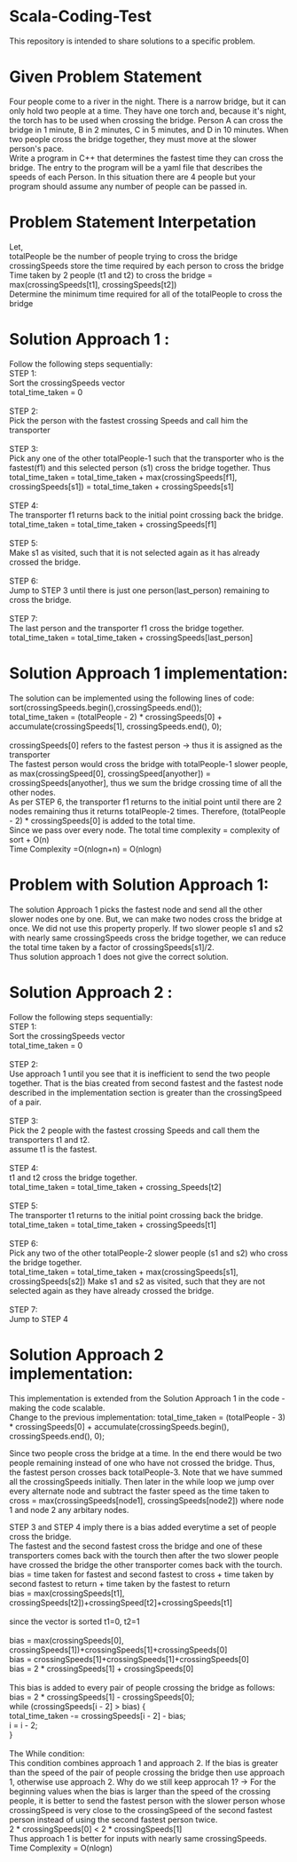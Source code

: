 # Scala-Coding-Test
This repository is intended to share solutions to a specific problem. 

# Given Problem Statement
Four people come to a river in the night. There is a narrow bridge, but it can only hold two people at a time. They have one torch and, because it's night, the torch has to be used when crossing the bridge. Person A can cross the bridge in 1 minute, B in 2 minutes, C in 5 minutes, and D in 10 minutes. When two people cross the bridge together, they must move at the slower person's pace.
<br>
Write a program in C++ that determines the fastest time they can cross the bridge. The entry to the program will be a yaml file that describes the speeds of each Person. In this situation there are 4 people but your program should assume any number of people can be passed in.

# Problem Statement Interpetation 
Let,<br>
totalPeople be the number of people trying to cross the bridge <br>
crossingSpeeds store the time required by each person to cross the bridge <br>
Time taken by 2 people (t1 and t2) to cross the bridge = max(crossingSpeeds[t1], crossingSpeeds[t2]) <br>
Determine the minimum time required for all of the totalPeople to cross the bridge <br>

# Solution Approach 1 : 
Follow the following steps sequentially:<br>
STEP 1:<br>
Sort the crossingSpeeds vector<br>
total_time_taken = 0
<br>
<br>
STEP 2:<br>
Pick the person with the fastest crossing Speeds and call him the transporter
<br>
<br>
STEP 3:<br>
Pick any one of the other totalPeople-1 such that the transporter who is the fastest(f1) and this selected person (s1) cross the bridge together. Thus total_time_taken = total_time_taken + max(crossingSpeeds[f1], crossingSpeeds[s1]) = total_time_taken + crossingSpeeds[s1]
<br>
<br>
STEP 4:<br>
The transporter f1 returns back to the initial point crossing back the bridge. total_time_taken = total_time_taken + crossingSpeeds[f1]
<br>
<br>
STEP 5:<br>
Make s1 as visited, such that it is not selected again as it has already crossed the bridge.
<br>
<br>
STEP 6:<br>
Jump to STEP 3 until there is just one person(last_person) remaining to cross the bridge.
<br>
<br>
STEP 7:<br>
The last person and the transporter f1 cross the bridge together. total_time_taken = total_time_taken + crossingSpeeds[last_person]
<br>

# Solution Approach 1 implementation:
The solution can be implemented using the following lines of code:<br>
sort(crossingSpeeds.begin(),crossingSpeeds.end());<br>
total_time_taken = (totalPeople - 2) * crossingSpeeds[0] + accumulate(crossingSpeeds[1], crossingSpeeds.end(), 0);
<br>
<br>
crossingSpeeds[0] refers to the fastest person -> thus it is assigned as the transporter
<br>
The fastest person would cross the bridge with totalPeople-1 slower people, as max(crossingSpeed[0], crossingSpeed[anyother]) = crossingSpeeds[anyother], thus we sum the bridge crossing time of all the other nodes.
<br>
As per STEP 6, the transporter f1 returns to the initial point until there are 2 nodes remaining thus it returns totalPeople-2 times. Therefore, (totalPeople - 2) * crossingSpeeds[0] is added to the total time.
<br>
Since we pass over every node. The total time complexity = complexity of sort + O(n)
<br>
Time Complexity =O(nlogn+n) = O(nlogn)

# Problem with Solution Approach 1:
The solution Approach 1 picks the fastest node and send all the other slower nodes one by one. But, we can make two nodes cross the bridge at once. We did not use this property properly. If two slower people s1 and s2 with nearly same crossingSpeeds cross the bridge together, we can reduce the total time taken by a factor of crossingSpeeds[s1]/2.
<br>
Thus solution approach 1 does not give the correct solution.

# Solution Approach 2 : 
Follow the following steps sequentially:<br>
STEP 1:<br>
Sort the crossingSpeeds vector<br>
total_time_taken = 0
<br>
<br>
STEP 2: <br>
Use approach 1 until you see that it is inefficient to send the two people together. That is the bias created from second fastest and the fastest node described in the implementation section is greater than the crossingSpeed of a pair.
<br>
<br>
STEP 3:<br>
Pick the 2 people with the fastest crossing Speeds and call them the transporters t1 and t2.<br>
assume t1 is the fastest.
<br>
<br>
STEP 4:<br>
t1 and t2 cross the bridge together. <br>
total_time_taken = total_time_taken + crossing_Speeds[t2]
<br>
<br>
STEP 5:<br>
The transporter t1 returns to the initial point crossing back the bridge. <br>
total_time_taken = total_time_taken + crossingSpeeds[t1]
<br>
<br>
STEP 6:<br>
Pick any two of the other totalPeople-2 slower people (s1 and s2) who cross the bridge together.  <br>
total_time_taken = total_time_taken + max(crossingSpeeds[s1], crossingSpeeds[s2])
Make s1 and s2 as visited, such that they are not selected again as they have already crossed the bridge.
<br>
<br>
STEP 7:<br>
Jump to STEP 4 
<br>

# Solution Approach 2 implementation:
This implementation is extended from the Solution Approach 1 in the code -  making the code scalable.
<br>
Change to the previous implementation:
total_time_taken = (totalPeople - 3) * crossingSpeeds[0] + accumulate(crossingSpeeds.begin(), crossingSpeeds.end(), 0);

Since two people cross the bridge at a time. In the end there would be two people remaining instead of one who have not crossed the bridge. Thus, the fastest person crosses back totalPeople-3. 
Note that we have summed all the crossingSpeeds initially. Then later in the while loop we jump over every alternate node and subtract the faster speed as the time taken to cross = max(crossingSpeeds[node1], crossingSpeeds[node2]) where node 1 and node 2 any arbitary nodes.

STEP 3 and STEP 4 imply there is a bias added everytime a set of people cross the bridge.<br>
The fastest and the second fastest cross the bridge and one of these transporters comes back with the tourch then after the two slower people have crossed the bridge the other transporter comes back with the tourch.
<br>
bias = time taken for fastest and second fastest to cross + time taken by second fastest to return + time taken by the fastest to return<br>
bias = max(crossingSpeeds[t1], crossingSpeeds[t2])+crossingSpeed[t2]+crossingSpeeds[t1]<br>
<br>
since the vector is sorted t1=0, t2=1
<br>
<br>
bias = max(crossingSpeeds[0], crossingSpeeds[1])+crossingSpeeds[1]+crossingSpeeds[0]<br>
bias = crossingSpeeds[1]+crossingSpeeds[1]+crossingSpeeds[0]<br>
bias = 2 * crossingSpeeds[1] + crossingSpeeds[0]<br>
<br>
This bias is added to every pair of people crossing the bridge as follows:<br>
bias = 2 * crossingSpeeds[1] - crossingSpeeds[0];<br>
		while (crossingSpeeds[i - 2] > bias) {<br>
			total_time_taken -= crossingSpeeds[i - 2] - bias;<br>
			i = i - 2;<br>
		}<br>
    <br>
The While condition:<br>
This condition combines approach 1 and approach 2. If the bias is greater than the speed of the pair of people crossing the bridge then use approach 1, otherwise use approach 2.
Why do we still keep approcah 1? -> For the beginning values when the bias is larger than the speed of the crossing people, it is better to send the fastest person with the slower person whose crossingSpeed is very close to the crossingSpeed of the second fastest person instead of using the second fastest person twice.
<br> 2 * crossingSpeeds[0] < 2 * crossingSpeeds[1]
<br> Thus approach 1 is better for inputs with nearly same crossingSpeeds.
<br> Time Complexity = O(nlogn)



